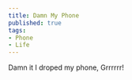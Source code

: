 ```yaml
--- 
title: Damn My Phone
published: true
tags:
- Phone
- Life
---
```


Damn it I droped my phone, Grrrrrr!
